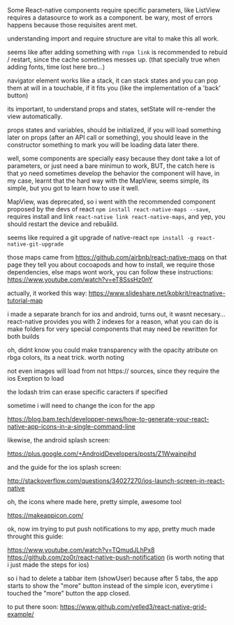 
Some React-native components require specific parameters, like ListView requires a datasource to work as a component. be wary, most of errors happens because those requisites arent met.

understanding import and require structure are vital to make this all work.

seems like after adding something with `rnpm link` is recommended to rebuid / restart, since the cache sometimes messes up.
(that specially true when adding fonts, time lost here bro...)


navigator element works like a stack, it can stack states and you can pop them at will in a touchable, if it fits you (like the implementation of a 'back' button)


its important, to understand props and states, setState will re-render the view automatically.

props states and variables, should be initialized, if you will load something later on props (after an API call or something), you should leave in the constructor something to mark you will be loading data later there.

well, some components are specially easy because they dont take a lot of parameters, or just need a bare minimun to work, BUT, the catch here is that yo need sometimes develop the behavior the component will have, in my case, learnt that the hard way with the MapView, seems simple, its simple, but you got to learn how to use it well.

MapView, was deprecated, so i went with the recommended component proposed by the devs of react `npm install react-native-maps --save`,
requires install and link `react-native link react-native-maps`, and yep, you should restart the device and rebuåild.


seems like required a git upgrade of native-react
`npm install -g react-native-git-upgrade`

those maps came from https://github.com/airbnb/react-native-maps
on that page they tell you about cocoapods and how to install,
we require those dependencies, else maps wont work,
you can follow these instructions:
        https://www.youtube.com/watch?v=eT8SssHz0nY

actually, it worked this way:
    https://www.slideshare.net/kobkrit/reactnative-tutorial-map


i made a separate branch for ios and android, turns out, it wasnt necesary... react-native provides you with 2 indexes for a reason,
what you can do is make folders for very special components that may need be rewritten for both builds


oh, didnt know you could make transparency with the opacity atribute on rbga colors, its a neat trick. worth noting

not even images will load from not https:// sources, since they require the ios Exeption to load


the lodash trim can erase specific caracters if specified


sometime i will need to change the icon for the app

https://blog.bam.tech/developper-news/how-to-generate-your-react-native-app-icons-in-a-single-command-line

likewise, the android splash screen:

https://plus.google.com/+AndroidDevelopers/posts/Z1Wwainpjhd

and the guide for the ios splash screen:

http://stackoverflow.com/questions/34027270/ios-launch-screen-in-react-native


oh, the icons where made here, pretty simple, awesome tool

https://makeappicon.com/


ok, now im trying to put push notifications to my app,
pretty much made throught this guide:

https://www.youtube.com/watch?v=TQmudJLhPx8
https://github.com/zo0r/react-native-push-notification
(is worth noting that i just made the steps for ios)

so i had to delete a tabbar item (showUser) because after 5 tabs, the app starts to show the "more" button instead of the simple icon, everytime i touched the "more" button the app closed.

to put there soon:
https://www.github.com/yelled3/react-native-grid-example/



